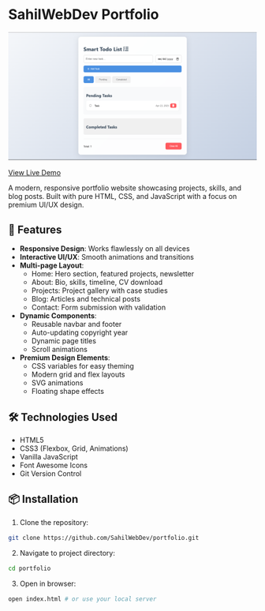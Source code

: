 # SahilWebDev Portfolio

![Portfolio Preview](assets/Screenshot%20(1).png)

[View Live Demo](https://sahilwebdev.com)

A modern, responsive portfolio website showcasing projects, skills, and blog posts. Built with pure HTML, CSS, and JavaScript with a focus on premium UI/UX design.

## 🚀 Features

- **Responsive Design**: Works flawlessly on all devices
- **Interactive UI/UX**: Smooth animations and transitions
- **Multi-page Layout**:
  - Home: Hero section, featured projects, newsletter
  - About: Bio, skills, timeline, CV download
  - Projects: Project gallery with case studies
  - Blog: Articles and technical posts
  - Contact: Form submission with validation
- **Dynamic Components**:
  - Reusable navbar and footer
  - Auto-updating copyright year
  - Dynamic page titles
  - Scroll animations
- **Premium Design Elements**:
  - CSS variables for easy theming
  - Modern grid and flex layouts
  - SVG animations
  - Floating shape effects

## 🛠 Technologies Used

- HTML5
- CSS3 (Flexbox, Grid, Animations)
- Vanilla JavaScript
- Font Awesome Icons
- Git Version Control

## 📦 Installation

1. Clone the repository:
```bash
git clone https://github.com/SahilWebDev/portfolio.git
```

2. Navigate to project directory:
```bash
cd portfolio
```

3. Open in browser:
```bash
open index.html # or use your local server
```